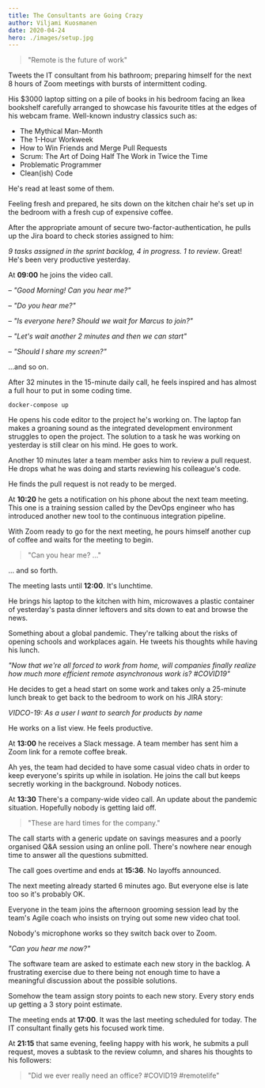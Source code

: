 ```yaml
---
title: The Consultants are Going Crazy
author: Viljami Kuosmanen
date: 2020-04-24
hero: ./images/setup.jpg
---
```


> "Remote is the future of work"

Tweets the IT consultant from his bathroom; preparing himself for the next 8 hours of Zoom meetings with bursts of intermittent coding.

His $3000 laptop sitting on a pile of books in his bedroom facing an Ikea bookshelf carefully arranged to showcase his favourite titles at the edges of his webcam frame. Well-known industry classics such as:

- The Mythical Man-Month
- The 1-Hour Workweek
- How to Win Friends and Merge Pull Requests
- Scrum: The Art of Doing Half The Work in Twice the Time
- Problematic Programmer
- Clean(ish) Code

He's read at least some of them.

Feeling fresh and prepared, he sits down on the kitchen chair he's set up in the bedroom with a fresh cup of expensive coffee. 

After the appropriate amount of secure two-factor-authentication, he pulls up the Jira board to check stories assigned to him:

*9 tasks assigned in the sprint backlog, 4 in progress. 1 to review*. Great! He's been very productive yesterday.

At **09:00** he joins the video call.

– *"Good Morning! Can you hear me?"*

– *"Do you hear me?"*

– *"Is everyone here? Should we wait for Marcus to join?"*

– *"Let's wait another 2 minutes and then we can start"*

– *"Should I share my screen?"*

...and so on.

After 32 minutes in the 15-minute daily call, he feels inspired and has almost a full hour to put in some coding time.

`docker-compose up`

He opens his code editor to the project he's working on. The laptop fan makes a groaning sound as the integrated development environment struggles to open the project. The solution to a task he was working on yesterday is still clear on his mind. He goes to work.

Another 10 minutes later a team member asks him to review a pull request. He drops what he was doing and starts reviewing his colleague's code.

He finds the pull request is not ready to be merged.

At **10:20** he gets a notification on his phone about the next team meeting. This one is a training session called by the DevOps engineer who has introduced another new tool to the continuous integration pipeline.

With Zoom ready to go for the next meeting, he pours himself another cup of coffee and waits for the meeting to begin.

> "Can you hear me? ..."

... and so forth.

The meeting lasts until **12:00**. It's lunchtime. 

He brings his laptop to the kitchen with him, microwaves a plastic container of yesterday's pasta dinner leftovers and sits down to eat and browse the news. 

Something about a global pandemic. They're talking about the risks of opening schools and workplaces again. He tweets his thoughts while having his lunch.

*"Now that we're all forced to work from home, will companies finally realize how much more efficient remote asynchronous work is? #COVID19"*

He decides to get a head start on some work and takes only a 25-minute lunch break to get back to the bedroom to work on his JIRA story:

*VIDCO-19: As a user I want to search for products by name*

He works on a list view. He feels productive.

At **13:00** he receives a Slack message. A team member has sent him a Zoom link for a remote coffee break.

Ah yes, the team had decided to have some casual video chats in order to keep everyone's spirits up while in isolation. He joins the call but keeps secretly working in the background. Nobody notices.

At **13:30** There's a company-wide video call. An update about the pandemic situation. Hopefully nobody is getting laid off.

> "These are hard times for the company."

The call starts with a generic update on savings measures and a poorly organised Q&A session using an online poll. There's nowhere near enough time to answer all the questions submitted.

The call goes overtime and ends at **15:36**. No layoffs announced.

The next meeting already started 6 minutes ago. But everyone else is late too so it's probably OK.

Everyone in the team joins the afternoon grooming session lead by the team's Agile coach who insists on trying out some new video chat tool.

Nobody's microphone works so they switch back over to Zoom.

*"Can you hear me now?"*

The software team are asked to estimate each new story in the backlog. A frustrating exercise due to there being not enough time to have a meaningful discussion about the possible solutions.

Somehow the team assign story points to each new story. Every story ends up getting a 3 story point estimate.

The meeting ends at **17:00**. It was the last meeting scheduled for today. The IT consultant finally gets his focused work time.

At **21:15** that same evening, feeling happy with his work, he submits a pull request, moves a subtask to the review column, and shares his thoughts to his followers: 

> "Did we ever really need an office? #COVID19 #remotelife"
